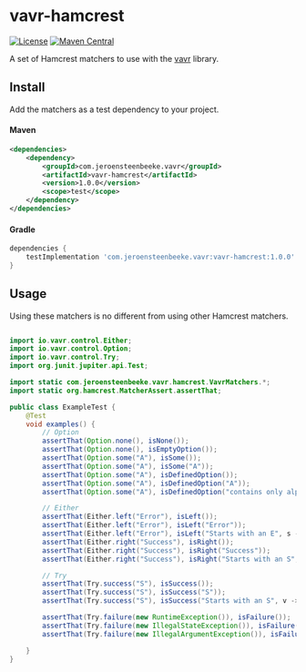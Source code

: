 vavr-hamcrest
=============

[![License](https://img.shields.io/github/license/jsteenbeeke/vavr-hamcrest)](http://www.gnu.org/licenses/lgpl-3.0.html)
[![Maven Central](https://maven-badges.herokuapp.com/maven-central/com.jeroensteenbeeke.vavr/vavr-hamcrest/badge.svg?style=flat-square)](http://search.maven.org/#search|gav|1|g:"com.jeroensteenbeeke.vavr"%20AND%20a:"vavr-hamcrest")

A set of Hamcrest matchers to use with the [vavr](https://vavr.io) library.

## Install

Add the matchers as a test dependency to your project.

#### Maven
```xml
<dependencies>
	<dependency>
		<groupId>com.jeroensteenbeeke.vavr</groupId>
		<artifactId>vavr-hamcrest</artifactId>
		<version>1.0.0</version>
		<scope>test</scope>
	</dependency>
</dependencies>
```

#### Gradle
```groovy
dependencies {
	testImplementation 'com.jeroensteenbeeke.vavr:vavr-hamcrest:1.0.0'
}
```

## Usage

Using these matchers is no different from using other Hamcrest matchers.

```java

import io.vavr.control.Either;
import io.vavr.control.Option;
import io.vavr.control.Try;
import org.junit.jupiter.api.Test;

import static com.jeroensteenbeeke.vavr.hamcrest.VavrMatchers.*;
import static org.hamcrest.MatcherAssert.assertThat;

public class ExampleTest {
	@Test
	void examples() {
		// Option
		assertThat(Option.none(), isNone());
		assertThat(Option.none(), isEmptyOption());
		assertThat(Option.some("A"), isSome());
		assertThat(Option.some("A"), isSome("A"));
		assertThat(Option.some("A"), isDefinedOption());
		assertThat(Option.some("A"), isDefinedOption("A"));
		assertThat(Option.some("A"), isDefinedOption("contains only alphabetic letters", s -> s.matches("^[a-zA-Z]*$")));

		// Either
		assertThat(Either.left("Error"), isLeft());
		assertThat(Either.left("Error"), isLeft("Error"));
		assertThat(Either.left("Error"), isLeft("Starts with an E", s -> s.startsWith("E")));
		assertThat(Either.right("Success"), isRight());
		assertThat(Either.right("Success"), isRight("Success"));
		assertThat(Either.right("Success"), isRight("Starts with an S", s -> s.startsWith("S")));

		// Try
		assertThat(Try.success("S"), isSuccess());
		assertThat(Try.success("S"), isSuccess("S"));
		assertThat(Try.success("S"), isSuccess("Starts with an S", v -> v.startsWith("S")));

		assertThat(Try.failure(new RuntimeException()), isFailure());
		assertThat(Try.failure(new IllegalStateException()), isFailure(IllegalStateException.class));
		assertThat(Try.failure(new IllegalArgumentException()), isFailure("Is a runtime exception", t -> t instanceof RuntimeException));

	}
}


```
